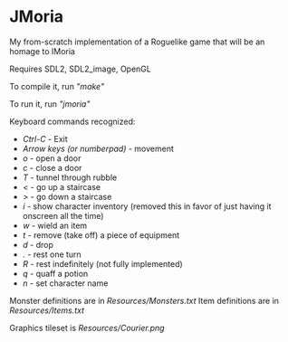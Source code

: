 # JMoria
My from-scratch implementation of a Roguelike game that will be an homage to IMoria

Requires SDL2, SDL2_image, OpenGL

To compile it, run _"make"_

To run it, run _"jmoria"_

Keyboard commands recognized:
* *Ctrl-C* - Exit
* *Arrow keys (or numberpad)* - movement
* *o* - open a door
* *c* - close a door
* *T* - tunnel through rubble
* *<* - go up a staircase
* *>* - go down a staircase
* *i* - show character inventory (removed this in favor of just having it onscreen all the time)
* *w* - wield an item
* *t* - remove (take off) a piece of equipment
* *d* - drop
* *.* - rest one turn
* *R* - rest indefinitely (not fully implemented)
* *q* - quaff a potion
* *n* - set character name

Monster definitions are in _Resources/Monsters.txt_
Item definitions are in _Resources/Items.txt_

Graphics tileset is _Resources/Courier.png_
